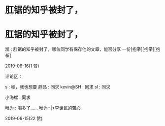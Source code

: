 # 肛锯的知乎被封了，

# 肛锯的知乎被封了，

凯 : 肛锯的知乎被封了，哪位同学有保存他的文章，能否分享 一份[抱拳][抱拳][抱拳]

2019-06-16(1 赞)

评论区：

s : 哇，我也想要 靜品 : 同求 kevin@SH : 同求 sl : 同求

小海螺 : 同求

唯为 : 喝多了…… [唯为](https://mp.weixin.qq.com/s/P3aSbMPRydoGp4jODtPFBQ)[+|+](https://mp.weixin.qq.com/s/P3aSbMPRydoGp4jODtPFBQ)[李世民的苦心](https://mp.weixin.qq.com/s/P3aSbMPRydoGp4jODtPFBQ)

2019-06-15(22 赞)